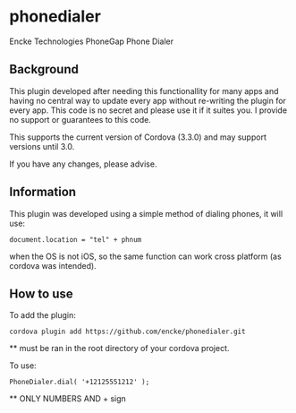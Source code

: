 phonedialer
===========

Encke Technologies PhoneGap Phone Dialer

Background
--------------------------------------------------

This plugin developed after needing this functionallity for many apps and having no central way to update every app without re-writing the plugin for every app. This code is no secret and please use it if it suites you. I provide no support or guarantees to this code.

This supports the current version of Cordova (3.3.0) and may support versions until 3.0.

If you have any changes, please advise.

Information
--------------------------------------------------
This plugin was developed using a simple method of dialing phones, it will use:

	document.location = "tel" + phnum

when the OS is not iOS, so the same function can work cross platform (as cordova was intended).

How to use
--------------------------------------------------
To add the plugin:

	cordova plugin add https://github.com/encke/phonedialer.git
	
** must be ran in the root directory of your cordova project.

To use:

	PhoneDialer.dial( '+12125551212' );
	
** ONLY NUMBERS AND + sign
